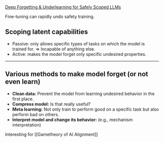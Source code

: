 [Deep Forgetting  & Underlearning for Safely Scoped LLMs](https://www.alignmentforum.org/posts/mFAvspg4sXkrfZ7FA/deep-forgetting-and-unlearning-for-safely-scoped-llms)

Fine-tuning can rapidly undo safety training.
## Scoping latent capabilities
- Passive: only allows specific types of tasks on which the model is trained for.
  $\Rightarrow$ Incapable of anything else.
- Active: makes the model forget only specific undesired properties.

---

## Various methods to make model forget (or not even learn)

- **Clean data:** Prevent the model from learning undesired behavior in the first place.
- **Compress model:** Is that really useful?
- **Meta learning:** Not only train to perform good on a specific task but also perform bad on others.
- **Interpret model and change its behavior:** (e.g., mechanism interpretation)


Interesting for [[Gametheory of AI Alignment]]